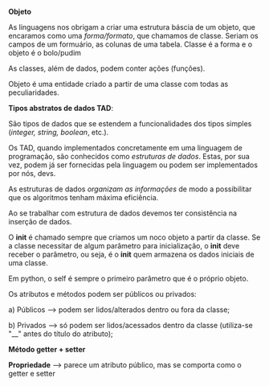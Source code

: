 **Objeto**

As linguagens nos obrigam a criar uma estrutura báscia de um objeto, que encaramos como uma *forma/formato*, que chamamos de classe. Seriam os campos de um formuário, as colunas de uma tabela. Classe é a forma e o objeto é o bolo/pudim

As classes, além de dados, podem conter ações (funções).

Objeto é uma entidade criado a partir de uma classe com todas as peculiaridades.

**Tipos abstratos de dados TAD**:

São tipos de dados que se estendem a funcionalidades dos tipos simples (*integer, string, boolean*, etc.).

Os TAD, quando implementados concretamente em uma linguagem de programação, são conhecidos como *estruturas de dados*. Estas, por sua vez, podem já ser fornecidas pela linguagem ou podem ser implementados por nós, devs. 

As estruturas de dados *organizam as informações* de modo a possibilitar que os algoritmos tenham máxima eficiência.

Ao se trabalhar com estrutura de dados devemos ter consistência na inserção de dados.

O __init__ é chamado sempre que criamos um noco objeto a partir da classe. Se a classe necessitar de algum parâmetro para inicialização, o __init__ deve receber o parâmetro, ou seja, é o __init__ quem armazena os dados iniciais de uma classe.

Em python, o self é sempre o primeiro parâmetro que é o próprio objeto.

Os atributos e métodos podem ser públicos ou privados:

a) Públicos --> podem ser lidos/alterados dentro ou fora da classe;

b) Privados --> só podem ser lidos/acessados dentro da classe (utiliza-se "__" antes do título do atributo);

**Método getter + setter**

**Propriedade** --> parece um atributo público, mas se comporta como o getter e setter



